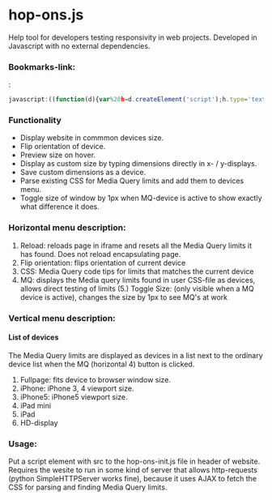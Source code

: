 # hop-ons.js

Help tool for developers testing responsivity in web projects.
Developed in Javascript with no external dependencies.

### Bookmarks-link:
: 
```javascript
javascript:((function(d){var%20h=d.createElement('script');h.type='text/javascript';h.name='hop-ons-init.js';h.src='https://rawgit.com/cristoffer/hop-ons.js/decf984f6f854652c043a060bba9a5443671a10a/hop-ons-init.js';d.getElementsByTagName('head')[0].appendChild(h);})(document));
```


### Functionality

- Display website in commmon devices size.
- Flip orientation of device.
- Preview size on hover.
- Display as custom size by typing dimensions directly in x- / y-displays.
- Save custom dimensions as a device.
- Parse existing CSS for Media Query limits and add them to devices menu.
- Toggle size of window by 1px when MQ-device is active to show exactly what difference it does.


### Horizontal menu description:

1. Reload: reloads page in iframe and resets all the Media Query limits it has found. Does not reload encapsulating page.
2. Flip orientation: flips orientation of current device
3. CSS: Media Query code tips for limits that matches the current device
4. MQ: displays the Media query limits found in user CSS-file as devices, allows direct testing of limits
(5.) Toggle Size: (only visible when a MQ device is active), changes the size by 1px to see MQ's at work


### Vertical menu description:
#### List of devices
The Media Query limits are displayed as devices in a list next to the ordinary device list when the MQ (horizontal 4) button is clicked.

1. Fullpage: fits device to browser window size.
2. iPhone: iPhone 3, 4 viewport size.
3. iPhone5: iPhone5 viewport size.
4. iPad mini
5. iPad
6. HD-display


### Usage:

Put a script element with src to the hop-ons-init.js file in header of website.
Requires the wesite to run in some kind of server that allows http-requests (python SimpleHTTPServer works fine), because it uses AJAX to fetch the CSS for parsing and finding Media Query limits.
